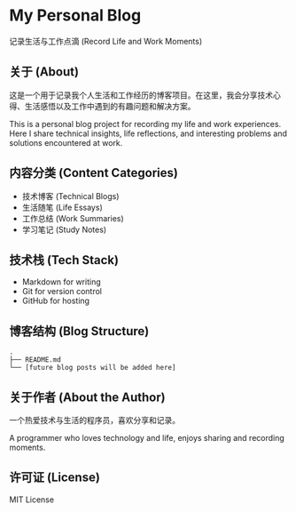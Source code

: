 # My Personal Blog

记录生活与工作点滴 (Record Life and Work Moments)

## 关于 (About)

这是一个用于记录我个人生活和工作经历的博客项目。在这里，我会分享技术心得、生活感悟以及工作中遇到的有趣问题和解决方案。

This is a personal blog project for recording my life and work experiences. Here I share technical insights, life reflections, and interesting problems and solutions encountered at work.

## 内容分类 (Content Categories)

- 技术博客 (Technical Blogs)
- 生活随笔 (Life Essays)
- 工作总结 (Work Summaries)
- 学习笔记 (Study Notes)

## 技术栈 (Tech Stack)

- Markdown for writing
- Git for version control
- GitHub for hosting

## 博客结构 (Blog Structure)

```
.
├── README.md
└── [future blog posts will be added here]
```

## 关于作者 (About the Author)

一个热爱技术与生活的程序员，喜欢分享和记录。

A programmer who loves technology and life, enjoys sharing and recording moments.

## 许可证 (License)

MIT License